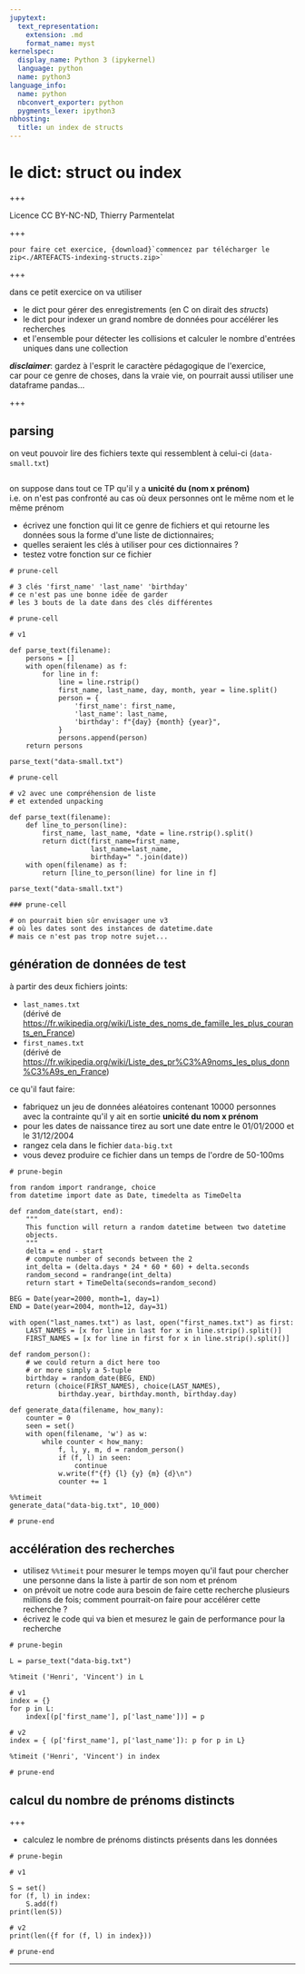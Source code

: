 ```yaml
---
jupytext:
  text_representation:
    extension: .md
    format_name: myst
kernelspec:
  display_name: Python 3 (ipykernel)
  language: python
  name: python3
language_info:
  name: python
  nbconvert_exporter: python
  pygments_lexer: ipython3
nbhosting:
  title: un index de structs
---
```


# le dict: struct ou index

+++

Licence CC BY-NC-ND, Thierry Parmentelat

+++

```{admonition} commencez par télécharger le zip
pour faire cet exercice, {download}`commencez par télécharger le zip<./ARTEFACTS-indexing-structs.zip>`
```

+++

dans ce petit exercice on va utiliser
* le dict pour gérer des enregistrements (en C on dirait des *structs*)
* le dict pour indexer un grand nombre de données pour accélérer les recherches
* et l'ensemble pour détecter les collisions et calculer le nombre d'entrées uniques dans une collection

***disclaimer***: gardez à l'esprit le caractère pédagogique de l'exercice,  
car pour ce genre de choses, dans la vraie vie, on pourrait aussi utiliser une dataframe pandas...

+++

## parsing

on veut pouvoir lire des fichiers texte qui ressemblent à celui-ci (`data-small.txt`)
```{literalinclude} data-small.txt
```

on suppose dans tout ce TP qu'il y a **unicité du (nom x prénom)**  
i.e. on n'est pas confronté au cas où deux personnes ont le même nom et le même prénom


* écrivez une fonction qui lit ce genre de fichiers et qui retourne les données sous la forme d'une liste de dictionnaires;  
* quelles seraient les clés à utiliser pour ces dictionnaires ?
* testez votre fonction sur ce fichier

```{code-cell} ipython3
# prune-cell

# 3 clés 'first_name' 'last_name' 'birthday'
# ce n'est pas une bonne idée de garder 
# les 3 bouts de la date dans des clés différentes
```

```{code-cell} ipython3
# prune-cell

# v1 

def parse_text(filename):
    persons = []
    with open(filename) as f:
        for line in f:
            line = line.rstrip()
            first_name, last_name, day, month, year = line.split()
            person = {
                'first_name': first_name,
                'last_name': last_name,
                'birthday': f"{day} {month} {year}",                
            }
            persons.append(person)
    return persons

parse_text("data-small.txt")
```

```{code-cell} ipython3
# prune-cell

# v2 avec une compréhension de liste
# et extended unpacking 

def parse_text(filename):
    def line_to_person(line):
        first_name, last_name, *date = line.rstrip().split()
        return dict(first_name=first_name, 
                    last_name=last_name,
                    birthday=" ".join(date))
    with open(filename) as f:
        return [line_to_person(line) for line in f]

parse_text("data-small.txt")
```

```{code-cell} ipython3
### prune-cell

# on pourrait bien sûr envisager une v3 
# où les dates sont des instances de datetime.date
# mais ce n'est pas trop notre sujet...
```

## génération de données de test

à partir des deux fichiers joints:

* `last_names.txt`  
  (dérivé de <https://fr.wikipedia.org/wiki/Liste_des_noms_de_famille_les_plus_courants_en_France>)
* `first_names.txt`  
  (dérivé de <https://fr.wikipedia.org/wiki/Liste_des_pr%C3%A9noms_les_plus_donn%C3%A9s_en_France>)

ce qu'il faut faire:

* fabriquez un jeu de données aléatoires contenant 10000 personnes  
  avec la contrainte qu'il y ait en sortie **unicité du nom x prénom**  
* pour les dates de naissance tirez au sort une date entre le 01/01/2000 et le 31/12/2004
* rangez cela dans le fichier `data-big.txt`
* vous devez produire ce fichier dans un temps de l'ordre de 50-100ms

```{code-cell} ipython3
# prune-begin
```

```{code-cell} ipython3
from random import randrange, choice
from datetime import date as Date, timedelta as TimeDelta

def random_date(start, end):
    """
    This function will return a random datetime between two datetime 
    objects.
    """
    delta = end - start
    # compute number of seconds between the 2
    int_delta = (delta.days * 24 * 60 * 60) + delta.seconds
    random_second = randrange(int_delta)
    return start + TimeDelta(seconds=random_second)

BEG = Date(year=2000, month=1, day=1)
END = Date(year=2004, month=12, day=31)

with open("last_names.txt") as last, open("first_names.txt") as first:
    LAST_NAMES = [x for line in last for x in line.strip().split()]
    FIRST_NAMES = [x for line in first for x in line.strip().split()]
    
def random_person():
    # we could return a dict here too
    # or more simply a 5-tuple
    birthday = random_date(BEG, END)
    return (choice(FIRST_NAMES), choice(LAST_NAMES),
            birthday.year, birthday.month, birthday.day)

def generate_data(filename, how_many):
    counter = 0
    seen = set()
    with open(filename, 'w') as w:
        while counter < how_many:
            f, l, y, m, d = random_person()
            if (f, l) in seen:
                continue
            w.write(f"{f} {l} {y} {m} {d}\n")
            counter += 1
```

```{code-cell} ipython3
%%timeit
generate_data("data-big.txt", 10_000)
```

```{code-cell} ipython3
# prune-end
```

## accélération des recherches

* utilisez `%%timeit` pour mesurer le temps moyen qu'il faut pour chercher
  une personne dans la liste à partir de son nom et prénom
* on prévoit ue notre code aura besoin de faire cette recherche plusieurs millions de fois;
  comment pourrait-on faire pour accélérer cette recherche ? 
* écrivez le code qui va bien et mesurez le gain de performance pour la recherche

```{code-cell} ipython3
# prune-begin
```

```{code-cell} ipython3
L = parse_text("data-big.txt")
```

```{code-cell} ipython3
%timeit ('Henri', 'Vincent') in L
```

```{code-cell} ipython3
# v1
index = {}
for p in L:
    index[(p['first_name'], p['last_name'])] = p
```

```{code-cell} ipython3
# v2
index = { (p['first_name'], p['last_name']): p for p in L}
```

```{code-cell} ipython3
%timeit ('Henri', 'Vincent') in index
```

```{code-cell} ipython3
# prune-end
```

## calcul du nombre de prénoms distincts

+++

* calculez le nombre de prénoms distincts présents dans les données

```{code-cell} ipython3
# prune-begin
```

```{code-cell} ipython3
# v1

S = set()
for (f, l) in index:
    S.add(f)
print(len(S))
```

```{code-cell} ipython3
# v2
print(len({f for (f, l) in index}))
```

```{code-cell} ipython3
# prune-end
```

***
